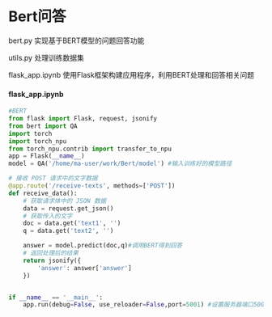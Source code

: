 # Bert问答

bert.py 实现基于BERT模型的问题回答功能

utils.py 处理训练数据集

flask_app.ipynb 使用Flask框架构建应用程序，利用BERT处理和回答相关问题

#### flask_app.ipynb 

```python
#BERT
from flask import Flask, request, jsonify
from bert import QA
import torch
import torch_npu
from torch_npu.contrib import transfer_to_npu
app = Flask(__name__)
model = QA('/home/ma-user/work/Bert/model') #输入训练好的模型路径

```

```python
# 接收 POST 请求中的文字数据
@app.route('/receive-texts', methods=['POST'])
def receive_data():
    # 获取请求体中的 JSON 数据
    data = request.get_json() 
    # 获取传入的文字
    doc = data.get('text1', '')
    q = data.get('text2', '')

    answer = model.predict(doc,q)#调用BERT得到回答
    # 返回处理后的结果
    return jsonify({
        'answer': answer['answer']
    })


if __name__ == '__main__':
    app.run(debug=False, use_reloader=False,port=5001) #设置服务器端口5001
```